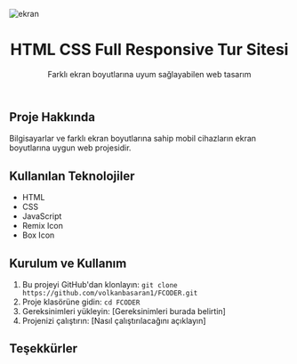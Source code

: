 ![ekran](https://github.com/volkanbasaran1/Admin_panel/assets/76842256/6487921e-3d77-4488-b818-88fb8fe440e8)
<!DOCTYPE html>
<html lang="en">
<head>
    <meta charset="UTF-8">
    <meta name="viewport" content="width=device-width, initial-scale=1.0">
</head>
<body>
    <header>
        <h1>HTML CSS Full Responsive Tur Sitesi</h1>
        <p>Farklı ekran boyutlarına uyum sağlayabilen web tasarım</p>
    </header>
    <div class="container">
        <h2>Proje Hakkında</h2>
        <p>Bilgisayarlar ve farklı ekran boyutlarına sahip mobil cihazların ekran boyutlarına uygun web projesidir.</p>
        <h2>Kullanılan Teknolojiler</h2>
        <ul>
            <li>HTML</li>
            <li>CSS</li>
            <li>JavaScript</li>
            <li>Remix Icon</li>
            <li>Box Icon</li>
        </ul>
        <h2>Kurulum ve Kullanım</h2>
        <ol>
            <li>Bu projeyi GitHub'dan klonlayın: <code>git clone https://github.com/volkanbasaran1/FCODER.git</code></li>
            <li>Proje klasörüne gidin: <code>cd FCODER</code></li>
            <li>Gereksinimleri yükleyin: [Gereksinimleri burada belirtin]</li>
            <li>Projenizi çalıştırın: [Nasıl çalıştırılacağını açıklayın]</li>
        </ol>
        <h2>Teşekkürler</h2>
    </div>
</body>
</html>
